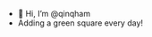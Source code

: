 - 👋 Hi, I’m @qinqham
- Adding a green square every day!
<!---
qinqham/qinqham is a ✨ special ✨ repository because its `README.md` (this file) appears on your GitHub profile.
You can click the Preview link to take a look at your changes.
--->
